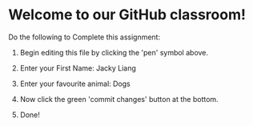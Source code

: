 # Welcome to our GitHub classroom!

Do the following to Complete this assignment:

1. Begin editing this file by clicking the 'pen' symbol above.

2. Enter your First Name: Jacky Liang

3. Enter your favourite animal: Dogs

4. Now click the green 'commit changes' button at the bottom.

5. Done!

